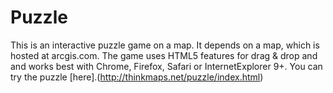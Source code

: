 Puzzle
======

This is an interactive puzzle game on a map. It depends on a map, which is hosted at arcgis.com.
The game uses HTML5 features for drag & drop and and works best with Chrome, Firefox, Safari or InternetExplorer 9+.
You can try the puzzle [here].(http://thinkmaps.net/puzzle/index.html)